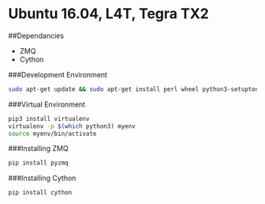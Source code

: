 # Ubuntu 16.04, L4T, Tegra TX2

##Dependancies
* ZMQ
* Cython

###Development Environment
```bash
sudo apt-get update && sudo apt-get install perl wheel python3-setuptools python3-dev python3-pip build-essential libzmq3-dev
```

###Virtual Environment
```bash
pip3 install virtualenv
virtualenv -p $(which python3) myenv
source myenv/bin/activate
```

###Installing ZMQ
```bash
pip install pyzmq
```

###Installing Cython
```bash
pip install cython
```
